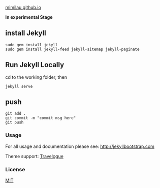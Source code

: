 [mimilau.github.io](http://mimilau.github.io)

**In experimental Stage**

## install Jekyll

```
sudo gem install jekyll
sudo gem install jekyll-feed jekyll-sitemap jekyll-paginate
```

## Run Jekyll Locally

cd to the working folder, then
```
jekyll serve
```

## push

```
git add .
git commit -m "commit msg here"
git push
```
### Usage

For all usage and documentation please see: <http://jekyllbootstrap.com>

Theme support: [Travelogue](https://github.com/SalGnt/Travelogue)

### License

[MIT](http://opensource.org/licenses/MIT)
